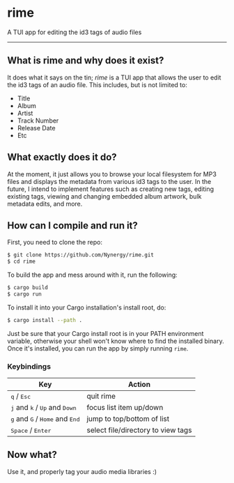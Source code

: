 # rime

A TUI app for editing the id3 tags of audio files

------------------------------------------------------------------------------

## What is rime and why does it exist?

It does what it says on the tin; _rime_ is a TUI app that allows the user to
edit the id3 tags of an audio file. This includes, but is not limited to:
- Title
- Album
- Artist
- Track Number
- Release Date
- Etc

## What exactly does it do?

At the moment, it just allows you to browse your local filesystem for MP3 files
and displays the metadata from various id3 tags to the user. In the future, I
intend to implement features such as creating new tags, editing existing tags,
viewing and changing embedded album artwork, bulk metadata edits, and more.

## How can I compile and run it?

First, you need to clone the repo:

```bash
$ git clone https://github.com/Nynergy/rime.git
$ cd rime
```

To build the app and mess around with it, run the following:

```bash
$ cargo build
$ cargo run
```

To install it into your Cargo installation's install root, do:

```bash
$ cargo install --path .
```

Just be sure that your Cargo install root is in your PATH environment variable,
otherwise your shell won't know where to find the installed binary. Once it's
installed, you can run the app by simply running `rime`.

### Keybindings

Key | Action
----|-------
<kbd>q</kbd> / <kbd>Esc</kbd> | quit rime
<kbd>j</kbd> and <kbd>k</kbd> / <kbd>Up</kbd> and <kbd>Down</kbd> | focus list item up/down
<kbd>g</kbd> and <kbd>G</kbd> / <kbd>Home</kbd> and <kbd>End</kbd>| jump to top/bottom of list
<kbd>Space</kbd> / <kbd>Enter</kbd> | select file/directory to view tags

## Now what?

Use it, and properly tag your audio media libraries :)
